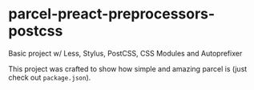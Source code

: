 # parcel-preact-preprocessors-postcss
Basic project w/ Less, Stylus, PostCSS, CSS Modules and Autoprefixer

This project was crafted to show how simple and amazing parcel is (just check out `package.json`).
